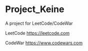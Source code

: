 # Project_Keine

A project for LeetCode/CodeWar

LeetCode https://leetcode.com

CodeWar https://www.codewars.com
